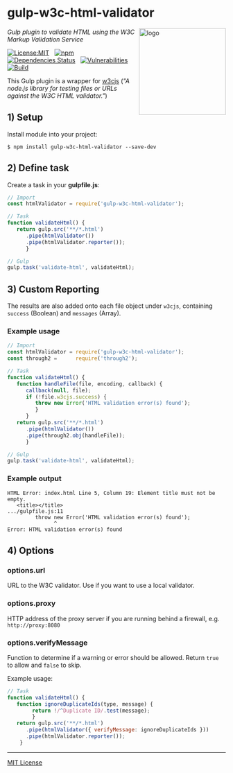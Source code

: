 # gulp-w3c-html-validator
<img src=https://centerkey.com/graphics/center-key-logo.svg align=right width=200 alt=logo>

_Gulp plugin to validate HTML using the W3C Markup Validation Service_

[![License:MIT](https://img.shields.io/badge/License-MIT-blue.svg)](https://github.com/center-key/gulp-w3c-html-validator/blob/master/LICENSE.txt)
&nbsp;
[![npm](https://img.shields.io/npm/v/gulp-w3c-html-validator.svg)](https://www.npmjs.com/package/gulp-w3c-html-validator)
&nbsp;
[![Dependencies Status](https://david-dm.org/center-key/gulp-w3c-html-validator/status.svg)](https://david-dm.org/center-key/gulp-w3c-html-validator)
&nbsp;
[![Vulnerabilities](https://snyk.io/test/github/center-key/gulp-w3c-html-validator/badge.svg)](https://snyk.io/test/github/center-key/gulp-w3c-html-validator)
&nbsp;
[![Build](https://travis-ci.org/center-key/gulp-w3c-html-validator.svg)](https://travis-ci.org/center-key/gulp-w3c-html-validator)

This Gulp plugin is a wrapper for [w3cjs](https://github.com/thomasdavis/w3cjs) (_"A node.js library for testing files or URLs against the W3C HTML validator."_)

## 1) Setup
Install module into your project:
```shell
$ npm install gulp-w3c-html-validator --save-dev
```

## 2) Define task
Create a task in your **gulpfile.js**:
```javascript
// Import
const htmlValidator = require('gulp-w3c-html-validator');

// Task
function validateHtml() {
   return gulp.src('**/*.html')
      .pipe(htmlValidator())
      .pipe(htmlValidator.reporter());
      }

// Gulp
gulp.task('validate-html', validateHtml);
```

## 3) Custom Reporting
The results are also added onto each file object under `w3cjs`, containing `success` (Boolean)
and `messages` (Array).

### Example usage
```javascript
// Import
const htmlValidator = require('gulp-w3c-html-validator');
const through2 =      require('through2');

// Task
function validateHtml() {
   function handleFile(file, encoding, callback) {
      callback(null, file);
      if (!file.w3cjs.success) {
         throw new Error('HTML validation error(s) found');
         }
      }
   return gulp.src('**/*.html')
      .pipe(htmlValidator())
      .pipe(through2.obj(handleFile));
      }

// Gulp
gulp.task('validate-html', validateHtml);
```

### Example output
```shell
HTML Error: index.html Line 5, Column 19: Element title must not be empty.
   <title></title>
.../gulpfile.js:11
         throw new Error('HTML validation error(s) found');
               ^
Error: HTML validation error(s) found
```

## 4) Options

### options.url
URL to the W3C validator. Use if you want to use a local validator.

### options.proxy
HTTP address of the proxy server if you are running behind a firewall, e.g. `http://proxy:8080`

### options.verifyMessage
Function to determine if a warning or error should be allowed.  Return `true` to allow and `false`
to skip.

Example usage:
```javascript
// Task
function validateHtml() {
   function ignoreDuplicateIds(type, message) {
		return !/^Duplicate ID/.test(message);
		}
   return gulp.src('**/*.html')
      .pipe(htmlValidator({ verifyMessage: ignoreDuplicateIds }))
      .pipe(htmlValidator.reporter());
	}
```

---
[MIT License](LICENSE.txt)
